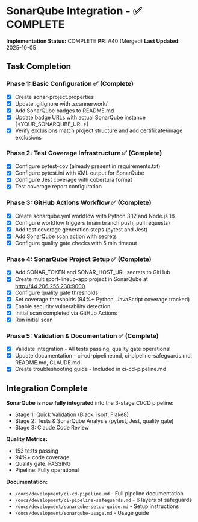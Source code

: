# SonarQube Integration - ✅ COMPLETE

**Implementation Status:** COMPLETE
**PR:** #40 (Merged)
**Last Updated:** 2025-10-05

## Task Completion

### Phase 1: Basic Configuration ✅ (Complete)
- [x] Create sonar-project.properties
- [x] Update .gitignore with .scannerwork/
- [x] Add SonarQube badges to README.md
- [x] Update badge URLs with actual SonarQube instance (<YOUR_SONARQUBE_URL>)
- [x] Verify exclusions match project structure and add certificate/image exclusions

### Phase 2: Test Coverage Infrastructure ✅ (Complete)
- [x] Configure pytest-cov (already present in requirements.txt)
- [x] Configure pytest.ini with XML output for SonarQube
- [x] Configure Jest coverage with cobertura format
- [x] Test coverage report configuration

### Phase 3: GitHub Actions Workflow ✅ (Complete)
- [x] Create sonarqube.yml workflow with Python 3.12 and Node.js 18
- [x] Configure workflow triggers (main branch push, pull requests)
- [x] Add test coverage generation steps (pytest and Jest)
- [x] Add SonarQube scan action with secrets
- [x] Configure quality gate checks with 5 min timeout

### Phase 4: SonarQube Project Setup ✅ (Complete)
- [x] Add SONAR_TOKEN and SONAR_HOST_URL secrets to GitHub
- [x] Create multisport-lineup-app project in SonarQube at http://44.206.255.230:9000
- [x] Configure quality gate thresholds
- [x] Set coverage thresholds (94%+ Python, JavaScript coverage tracked)
- [x] Enable security vulnerability detection
- [x] Initial scan completed via GitHub Actions
- [x] Run initial scan

### Phase 5: Validation & Documentation ✅ (Complete)
- [x] Validate integration - All tests passing, quality gate operational
- [x] Update documentation - ci-cd-pipeline.md, ci-pipeline-safeguards.md, README.md, CLAUDE.md
- [x] Create troubleshooting guide - Included in ci-cd-pipeline.md

## Integration Complete

**SonarQube is now fully integrated** into the 3-stage CI/CD pipeline:
- Stage 1: Quick Validation (Black, isort, Flake8)
- Stage 2: Tests & SonarQube Analysis (pytest, Jest, quality gate)
- Stage 3: Claude Code Review

**Quality Metrics:**
- 153 tests passing
- 94%+ code coverage
- Quality gate: PASSING
- Pipeline: Fully operational

**Documentation:**
- `/docs/development/ci-cd-pipeline.md` - Full pipeline documentation
- `/docs/development/ci-pipeline-safeguards.md` - 6 layers of safeguards
- `/docs/development/sonarqube-setup-guide.md` - Setup instructions
- `/docs/development/sonarqube-usage.md` - Usage guide
